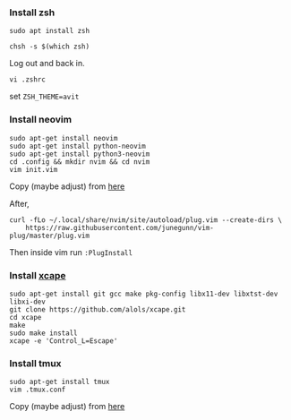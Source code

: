 ### Install zsh
```
sudo apt install zsh
```
```
chsh -s $(which zsh)
```

Log out and back in.

```
vi .zshrc
```
set `ZSH_THEME=avit`

### Install neovim
```
sudo apt-get install neovim
sudo apt-get install python-neovim
sudo apt-get install python3-neovim
cd .config && mkdir nvim && cd nvim
vim init.vim
```
Copy (maybe adjust) from [here](https://github.com/markvanlan/marks-config/blob/master/.config/nvim/init.vim)

After,

```
curl -fLo ~/.local/share/nvim/site/autoload/plug.vim --create-dirs \
    https://raw.githubusercontent.com/junegunn/vim-plug/master/plug.vim
```

Then inside vim run `:PlugInstall`

### Install [xcape](https://github.com/alols/xcape)
```
sudo apt-get install git gcc make pkg-config libx11-dev libxtst-dev libxi-dev
git clone https://github.com/alols/xcape.git
cd xcape
make
sudo make install
xcape -e 'Control_L=Escape'
```

### Install tmux
```
sudo apt-get install tmux
vim .tmux.conf
```
Copy (maybe adjust) from [here](https://github.com/markvanlan/marks-config/blob/master/.tmux.conf)

